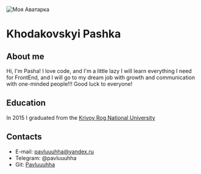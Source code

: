 ![Моя Аватарка](https://vk.com/pavluuuhha?z=photo15431332_456239527%2Falbum15431332_0%2Frev)

# Khodakovskyi Pashka

## About me

Hi, I'm Pasha! I love code, and I'm a little lazy I will learn everything I need
for FrontEnd, and I will go to my dream job with growth and communication with
one-minded people!!! Good luck to everyone!

## Education

In 2015 I graduated from the
[Krivoy Rog National University](http://www.knu.edu.ua/)

## Contacts

- E-mail: pavluuuhha@yandex.ru
- Telegram: @pavluuuhha
- Git: [Pavluuuhha](https://github.com/Pavluuuhha)

